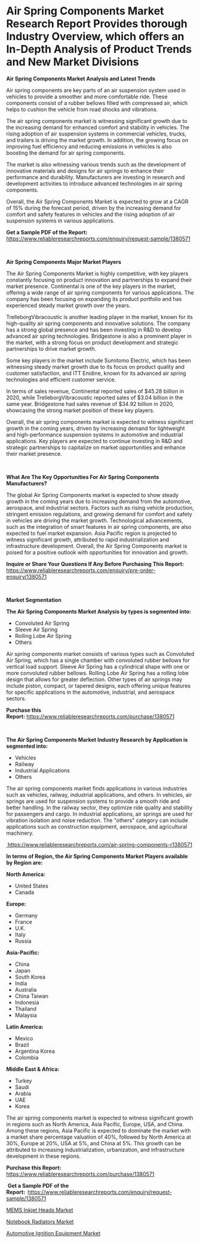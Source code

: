 <p><h1>Air Spring Components Market Research Report Provides thorough Industry Overview, which offers an In-Depth Analysis of Product Trends and New Market Divisions</h1></p><p><strong>Air Spring Components Market Analysis and Latest Trends</strong></p>
<p><p>Air spring components are key parts of an air suspension system used in vehicles to provide a smoother and more comfortable ride. These components consist of a rubber bellows filled with compressed air, which helps to cushion the vehicle from road shocks and vibrations.</p><p>The air spring components market is witnessing significant growth due to the increasing demand for enhanced comfort and stability in vehicles. The rising adoption of air suspension systems in commercial vehicles, trucks, and trailers is driving the market growth. In addition, the growing focus on improving fuel efficiency and reducing emissions in vehicles is also boosting the demand for air spring components.</p><p>The market is also witnessing various trends such as the development of innovative materials and designs for air springs to enhance their performance and durability. Manufacturers are investing in research and development activities to introduce advanced technologies in air spring components.</p><p>Overall, the Air Spring Components Market is expected to grow at a CAGR of 15% during the forecast period, driven by the increasing demand for comfort and safety features in vehicles and the rising adoption of air suspension systems in various applications.</p></p>
<p><strong>Get a Sample PDF of the Report:&nbsp;</strong> <a href="https://www.reliableresearchreports.com/enquiry/request-sample/1380571">https://www.reliableresearchreports.com/enquiry/request-sample/1380571</a></p>
<p>&nbsp;</p>
<p><strong>Air Spring Components Major Market Players</strong></p>
<p><p>The Air Spring Components Market is highly competitive, with key players constantly focusing on product innovation and partnerships to expand their market presence. Continental is one of the key players in the market, offering a wide range of air spring components for various applications. The company has been focusing on expanding its product portfolio and has experienced steady market growth over the years.</p><p>TrelleborgVibracoustic is another leading player in the market, known for its high-quality air spring components and innovative solutions. The company has a strong global presence and has been investing in R&D to develop advanced air spring technologies. Bridgestone is also a prominent player in the market, with a strong focus on product development and strategic partnerships to drive market growth.</p><p>Some key players in the market include Sumitomo Electric, which has been witnessing steady market growth due to its focus on product quality and customer satisfaction, and ITT Enidine, known for its advanced air spring technologies and efficient customer service.</p><p>In terms of sales revenue, Continental reported sales of $45.28 billion in 2020, while TrelleborgVibracoustic reported sales of $3.04 billion in the same year. Bridgestone had sales revenue of $34.92 billion in 2020, showcasing the strong market position of these key players.</p><p>Overall, the air spring components market is expected to witness significant growth in the coming years, driven by increasing demand for lightweight and high-performance suspension systems in automotive and industrial applications. Key players are expected to continue investing in R&D and strategic partnerships to capitalize on market opportunities and enhance their market presence.</p></p>
<p>&nbsp;</p>
<p><strong>What Are The Key Opportunities For Air Spring Components Manufacturers?</strong></p>
<p><p>The global Air Spring Components market is expected to show steady growth in the coming years due to increasing demand from the automotive, aerospace, and industrial sectors. Factors such as rising vehicle production, stringent emission regulations, and growing demand for comfort and safety in vehicles are driving the market growth. Technological advancements, such as the integration of smart features in air spring components, are also expected to fuel market expansion. Asia Pacific region is projected to witness significant growth, attributed to rapid industrialization and infrastructure development. Overall, the Air Spring Components market is poised for a positive outlook with opportunities for innovation and growth.</p></p>
<p><strong>Inquire or Share Your Questions If Any Before Purchasing This Report:</strong> <a href="https://www.reliableresearchreports.com/enquiry/pre-order-enquiry/1380571">https://www.reliableresearchreports.com/enquiry/pre-order-enquiry/1380571</a></p>
<p>&nbsp;</p>
<p><strong>Market Segmentation</strong></p>
<p><strong>The Air Spring Components Market Analysis by types is segmented into:</strong></p>
<p><ul><li>Convoluted Air Spring</li><li>Sleeve Air Spring</li><li>Rolling Lobe Air Spring</li><li>Others</li></ul></p>
<p><p>Air spring components market consists of various types such as Convoluted Air Spring, which has a single chamber with convoluted rubber bellows for vertical load support. Sleeve Air Spring has a cylindrical shape with one or more convoluted rubber bellows. Rolling Lobe Air Spring has a rolling lobe design that allows for greater deflection. Other types of air springs may include piston, compact, or tapered designs, each offering unique features for specific applications in the automotive, industrial, and aerospace sectors.</p></p>
<p><strong>Purchase this Report:&nbsp;</strong><a href="https://www.reliableresearchreports.com/purchase/1380571">https://www.reliableresearchreports.com/purchase/1380571</a></p>
<p>&nbsp;</p>
<p><strong>The Air Spring Components Market Industry Research by Application is segmented into:</strong></p>
<p><ul><li>Vehicles</li><li>Railway</li><li>Industrial Applications</li><li>Others</li></ul></p>
<p><p>The air spring components market finds applications in various industries such as vehicles, railway, industrial applications, and others. In vehicles, air springs are used for suspension systems to provide a smooth ride and better handling. In the railway sector, they optimize ride quality and stability for passengers and cargo. In industrial applications, air springs are used for vibration isolation and noise reduction. The "others" category can include applications such as construction equipment, aerospace, and agricultural machinery.</p></p>
<p><a href="https://www.reliableresearchreports.com/air-spring-components-r1380571">&nbsp;https://www.reliableresearchreports.com/air-spring-components-r1380571</a></p>
<p><strong>In terms of Region, the Air Spring Components Market Players available by Region are:</strong></p>
<p>
    <p> <strong> North America: </strong>
        <ul>
            <li>United States</li>
            <li>Canada</li>
        </ul>
        </p> 
    <p> <strong> Europe: </strong>
        <ul>
            <li>Germany</li>
            <li>France</li>
            <li>U.K.</li>
            <li>Italy</li>
            <li>Russia</li>
        </ul>
        </p> 
    <p> <strong> Asia-Pacific: </strong>
        <ul>
            <li>China</li>
            <li>Japan</li>
            <li>South Korea</li>
            <li>India</li>
            <li>Australia</li>
            <li>China Taiwan</li>
            <li>Indonesia</li>
            <li>Thailand</li>
            <li>Malaysia</li>
        </ul>
        </p> 
    <p> <strong> Latin America: </strong>
        <ul>
            <li>Mexico</li>
            <li>Brazil</li>
            <li>Argentina Korea</li>
            <li>Colombia</li>
        </ul>
        </p> 
    <p> <strong> Middle East & Africa: </strong>
        <ul>
            <li>Turkey</li>
            <li>Saudi</li>
            <li>Arabia</li>
            <li>UAE</li>
            <li>Korea</li>
        </ul>
    </p>
    </p>
<p><p>The air spring components market is expected to witness significant growth in regions such as North America, Asia Pacific, Europe, USA, and China. Among these regions, Asia Pacific is expected to dominate the market with a market share percentage valuation of 40%, followed by North America at 30%, Europe at 20%, USA at 5%, and China at 5%. This growth can be attributed to increasing industrialization, urbanization, and infrastructure development in these regions.</p></p>
<p><strong>Purchase this Report: </strong><a href="https://www.reliableresearchreports.com/purchase/1380571">https://www.reliableresearchreports.com/purchase/1380571</a></p>
<p>&nbsp;<strong>Get a Sample PDF of the Report:&nbsp;&nbsp;</strong><a href="https://www.reliableresearchreports.com/enquiry/request-sample/1380571">https://www.reliableresearchreports.com/enquiry/request-sample/1380571</a></p>
<p><strong></strong></p>
<p><p><a href="https://www.linkedin.com/pulse/mems-inkjet-heads-market-global-insights-sales-trends-2024-yubof">MEMS Inkjet Heads Market</a></p><p><a href="https://www.linkedin.com/pulse/global-notebook-radiators-market-focus-product-type-metalplastic-z6muf">Notebook Radiators Market</a></p><p><a href="https://www.linkedin.com/pulse/automotive-ignition-equipment-market-ndash-industry-trends-cavvf">Automotive Ignition Equipment Market</a></p></p>